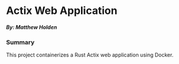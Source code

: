 # Actix Web Application
#### *By: Matthew Holden*


### Summary

This project containerizes a Rust Actix web application using Docker. 

